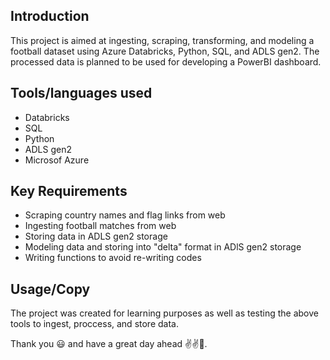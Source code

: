 ## Introduction
This project is aimed at ingesting, scraping, transforming, and modeling a football dataset using Azure Databricks, Python, SQL, and ADLS gen2.
The processed data is planned to be used for developing a PowerBI dashboard.

## Tools/languages used
*  Databricks
*  SQL
*  Python
*  ADLS gen2
*  Microsof Azure

## Key Requirements
* Scraping country names and flag links from web
* Ingesting football matches from web 
* Storing data in ADLS gen2 storage
* Modeling data and storing into "delta" format in ADlS gen2 storage
* Writing functions to avoid re-writing codes 

## Usage/Copy
The project was created for learning purposes as well as testing the above tools to ingest, proccess, and store data.

Thank you 😃 and have a great day ahead ✌️✌️👋.

